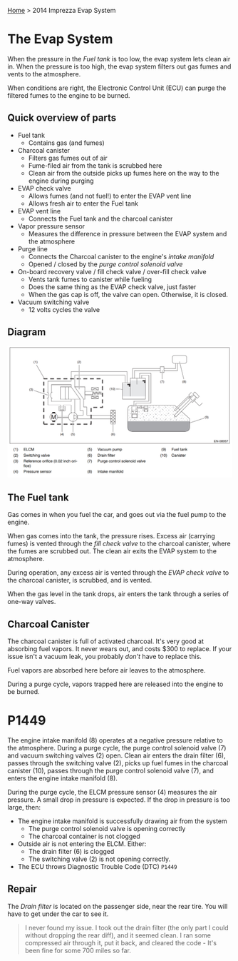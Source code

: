 ---
---

[Home](../../index.md) > 2014 Imprezza Evap System

# The Evap System

When the pressure in the *Fuel tank* is too low, the evap system lets clean air in. When the pressure is too high, the evap system filters out gas fumes and vents to the atmosphere.

When conditions are right, the Electronic Control Unit (ECU) can purge the filtered fumes to the engine to be burned.

## Quick overview of parts

- Fuel tank
	- Contains gas (and fumes)
- Charcoal canister
	- Filters gas fumes out of air
	- Fume-filed air from the tank is scrubbed here
	- Clean air from the outside picks up fumes here on the way to the engine during purging
- EVAP check valve
	- Allows fumes (and not fuel!) to enter the EVAP vent line
	- Allows fresh air to enter the Fuel tank
- EVAP vent line
	- Connects the Fuel tank and the charcoal canister
- Vapor pressure sensor
	- Measures the difference in pressure between the EVAP system and the atmosphere
- Purge line
	- Connects the Charcoal canister to the engine's *intake manifold*
	- Opened / closed by the *purge control solenoid valve*
- On-board recovery valve / fill check valve / over-fill check valve
	- Vents tank fumes to canister while fueling
	- Does the same thing as the EVAP check valve, just faster
	- When the gas cap is off, the valve can open. Otherwise, it is closed.
- Vacuum switching valve
	- 12 volts cycles the valve

## Diagram

![Subaru EVAP System Diagram](./evap.png)

## The Fuel tank

Gas comes in when you fuel the car, and goes out via the fuel pump to the engine.

When gas comes into the tank, the pressure rises. Excess air (carrying fumes) is vented through the *fill check valve* to the charcoal canister, where the fumes are scrubbed out. The clean air exits the EVAP system to the atmosphere.

During operation, any excess air is vented through the *EVAP check valve* to the charcoal canister, is scrubbed, and is vented.

When the gas level in the tank drops, air enters the tank through a series of one-way valves.

## Charcoal Canister

The charcoal canister is full of activated charcoal. It's very good at absorbing fuel vapors. It never wears out, and costs $300 to replace. If your issue isn't a vacuum leak, you probably *don't* have to replace this.

Fuel vapors are absorbed here before air leaves to the atmosphere.

During a purge cycle, vapors trapped here are released into the engine to be burned.

# P1449

The engine intake manifold (8) operates at a negative pressure relative to the atmosphere. During a purge cycle, the purge control solenoid valve (7) and vacuum switching valves (2) open. Clean air enters the drain filter (6), passes through the switching valve (2), picks up fuel fumes in the charcoal canister (10), passes through the purge control solenoid valve (7), and enters the engine intake manifold (8).

During the purge cycle, the ELCM pressure sensor (4) measures the air pressure. A small drop in pressure is expected. If the drop in pressure is too large, then:

- The engine intake manifold is successfully drawing air from the system
	- The purge control solenoid valve is opening correctly
	- The charcoal container is not clogged
- Outside air is not entering the ELCM. Either:
	- The drain filter (6) is clogged
	- The switching valve (2) is not opening correctly.
- The ECU throws Diagnostic Trouble Code (DTC) `P1449`

## Repair

The *Drain filter* is located on the passenger side, near the rear tire. You will have to get under the car to see it.

> I never found my issue. I took out the drain filter (the only part I could without dropping the rear diff), and it seemed clean. I ran some compressed air through it, put it back, and cleared the code - It's been fine for some 700 miles so far.
